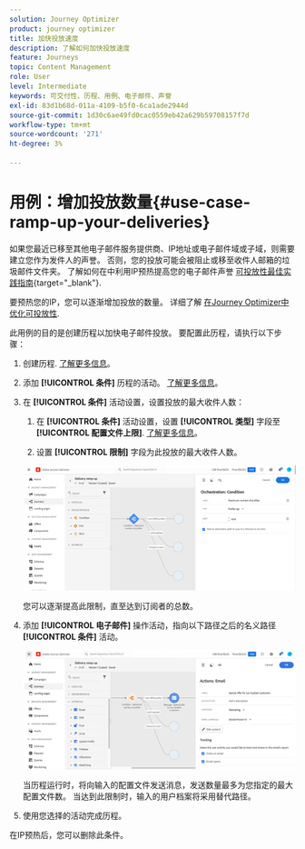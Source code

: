 ```yaml
---
solution: Journey Optimizer
product: journey optimizer
title: 加快投放速度
description: 了解如何加快投放速度
feature: Journeys
topic: Content Management
role: User
level: Intermediate
keywords: 可交付性、历程、用例、电子邮件、声誉
exl-id: 83d1b68d-011a-4109-b5f0-6ca1ade2944d
source-git-commit: 1d30c6ae49fd0cac0559eb42a629b59708157f7d
workflow-type: tm+mt
source-wordcount: '271'
ht-degree: 3%

---
```


# 用例：增加投放数量{#use-case-ramp-up-your-deliveries}

如果您最近已移至其他电子邮件服务提供商、IP地址或电子邮件域或子域，则需要建立您作为发件人的声誉。 否则，您的投放可能会被阻止或移至收件人邮箱的垃圾邮件文件夹。 了解如何在中利用IP预热提高您的电子邮件声誉 [可投放性最佳实践指南](https://experienceleague.adobe.com/docs/deliverability-learn/deliverability-best-practice-guide/additional-resources/generic-resources/increase-reputation-with-ip-warming.html){target="_blank"}.

要预热您的IP，您可以逐渐增加投放的数量。 详细了解 [在Journey Optimizer中优化可投放性](../reports/deliverability.md).

此用例的目的是创建历程以加快电子邮件投放。 要配置此历程，请执行以下步骤：

1. 创建历程. [了解更多信息](journey-gs.md)。

1. 添加 **[!UICONTROL 条件]** 历程的活动。 [了解更多信息](condition-activity.md)。

1. 在 **[!UICONTROL 条件]** 活动设置，设置投放的最大收件人数：

   1. 在 **[!UICONTROL 条件]** 活动设置，设置 **[!UICONTROL 类型]** 字段至 **[!UICONTROL 配置文件上限]**. [了解更多信息](condition-activity.md#profile_cap)。

   1. 设置 **[!UICONTROL 限制]** 字段为此投放的最大收件人数。

   ![](assets/profile-cap-condition.png)

   您可以逐渐提高此限制，直至达到订阅者的总数。

1. 添加 **[!UICONTROL 电子邮件]** 操作活动，指向以下路径之后的名义路径 **[!UICONTROL 条件]** 活动。

   ![](assets/ramp-up-deliveries-message.png)

   当历程运行时，将向输入的配置文件发送消息，发送数量最多为您指定的最大配置文件数。 当达到此限制时，输入的用户档案将采用替代路径。

1. 使用您选择的活动完成历程。

在IP预热后，您可以删除此条件。
